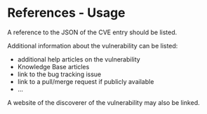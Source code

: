 # References - Usage

A reference to the JSON of the CVE entry should be listed.

Additional information about the vulnerability can be listed:
  * additional help articles on the vulnerability
  * Knowledge Base articles
  * link to the bug tracking issue
  * link to a pull/merge request if publicly available
  * ...

A website of the discoverer of the vulnerability may also be linked.
